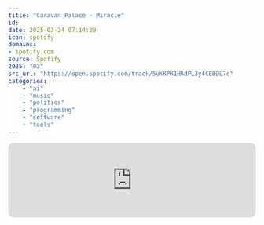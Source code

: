 ```yaml
---
title: "Caravan Palace - Miracle"
id: 
date: 2025-03-24 07:14:39
icon: spotify
domains:
- spotify.com
source: Spotify
2025: "03"
src_url: "https://open.spotify.com/track/5uKKPK1HAdPL3y4CEQDL7q"
categories:
    - "ai"
    - "music"
    - "politics"
    - "programming"
    - "software"
    - "tools"
---
```

<iframe style="border-radius: 12px" width="100%" height="152" title="Spotify Embed: Miracle" frameborder="0" allowfullscreen allow="autoplay; clipboard-write; encrypted-media; fullscreen; picture-in-picture" loading="lazy" src="https://open.spotify.com/embed/track/5uKKPK1HAdPL3y4CEQDL7q?utm_source=oembed"></iframe>
